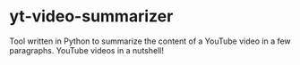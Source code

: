 # yt-video-summarizer
Tool written in Python to summarize the content of a YouTube video in a few paragraphs. YouTube videos in a nutshell!

